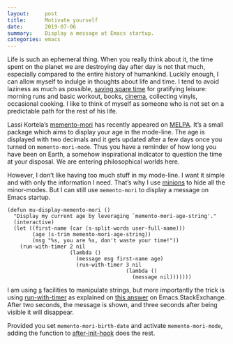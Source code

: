 ```yaml
---
layout:     post
title:      Motivate yourself
date:       2019-07-06
summary:    Display a message at Emacs startup.
categories: emacs
---
```


Life is such an ephemeral thing. When you really think about it, the time spent
on the planet we are destroying day after day is not that much, especially
compared to the entire history of humankind. Luckily enough, I can allow myself
to indulge in thoughts about life and time. I tend to avoid laziness as much as
possible, [saving spare
time](http://manuel-uberti.github.io/real-life/2019/04/10/digital-minimalism/)
for gratifying leisure: morning runs and basic workout, books,
[cinema](https://www.filmsinwords.eu/), collecting vinyls, occasional cooking.
I like to think of myself as someone who is not set on a predictable path for
the rest of his life.

Lassi Kortela’s [memento-mori](https://github.com/lassik/emacs-memento-mori) has
recently appeared on [MELPA](http://melpa.org/#/memento-mori). It’s a small
package which aims to display your age in the mode-line. The age is displayed
with two decimals and it gets updated after a few days once you turned on
`memento-mori-mode`. Thus you have a reminder of how long you have been on
Earth, a somehow inspirational indicator to question the time at your disposal.
We are entering philosophical worlds here.

However, I don’t like having too much stuff in my mode-line. I want it simple
and with only the information I need. That’s why I use
[minions](http://melpa.org/#/minions) to hide all the minor-modes. But I can
still use `memento-mori` to display a message on Emacs startup.

``` emacs-lisp
(defun mu-display-memento-mori ()
  "Display my current age by leveraging `memento-mori-age-string'."
  (interactive)
  (let ((first-name (car (s-split-words user-full-name)))
        (age (s-trim memento-mori-age-string))
        (msg "%s, you are %s, don't waste your time!"))
    (run-with-timer 2 nil
                    (lambda ()
                      (message msg first-name age)
                      (run-with-timer 3 nil
                                      (lambda ()
                                        (message nil)))))))
```

I am using [s](http://melpa.org/#/s) facilities to manipulate strings, but more
importantly the trick is using
[run-with-timer](https://doc.endlessparentheses.com/Fun/run-with-timer.html) as
explained on [this answer](https://emacs.stackexchange.com/a/28243/5514) on
Emacs.StackExchange. After two seconds, the message is shown, and three seconds
after being visible it will disappear.

Provided you set `memento-mori-birth-date` and activate `memento-mori-mode`,
adding the function to
[after-init-hook](https://doc.endlessparentheses.com/Var/after-init-hook.html)
does the rest.
